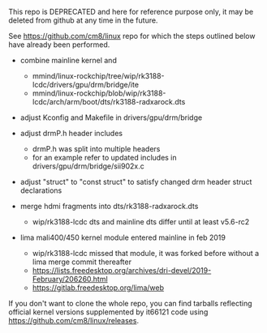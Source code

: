 This repo is DEPRECATED and here for reference purpose only,
it may be deleted from github at any time in the future.

See https://github.com/cm8/linux repo for which the steps
outlined below have already been performed.

 - combine mainline kernel and
   - mmind/linux-rockchip/tree/wip/rk3188-lcdc/drivers/gpu/drm/bridge/ite
   - mmind/linux-rockchip/blob/wip/rk3188-lcdc/arch/arm/boot/dts/rk3188-radxarock.dts
 
 - adjust Kconfig and Makefile in drivers/gpu/drm/bridge
 - adjust drmP.h header includes
   - drmP.h was split into multiple headers
   - for an example refer to updated includes in drivers/gpu/drm/bridge/sii902x.c
 - adjust "struct" to "const struct" to satisfy changed drm header struct declarations
 - merge hdmi fragments into dts/rk3188-radxarock.dts
   - wip/rk3188-lcdc dts and mainline dts differ until at least v5.6-rc2
 - lima mali400/450 kernel module entered mainline in feb 2019
   - wip/rk3188-lcdc missed that module, it was forked before without a lima merge commit thereafter
   - https://lists.freedesktop.org/archives/dri-devel/2019-February/206260.html
   - https://gitlab.freedesktop.org/lima/web

If you don't want to clone the whole repo, you can find
tarballs reflecting official kernel versions supplemented
by it66121 code using https://github.com/cm8/linux/releases.
